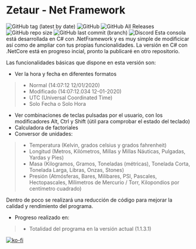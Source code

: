 # Zetaur - Net Framework
![GitHub tag (latest by date)](https://img.shields.io/github/v/tag/ZegameusCompanyNetwork/Consola-basica-con-comandos?color=green&label=Version&style=plastic)
![GitHub](https://img.shields.io/github/license/ZegameusCompanyNetwork/Consola-basica-con-comandos?style=plastic)
![GitHub All Releases](https://img.shields.io/github/downloads/ZegameusCompanyNetwork/Consola-basica-con-comandos/total?label=Descargas&style=plastic)
![GitHub repo size](https://img.shields.io/github/repo-size/ZegameusCompanyNetwork/Consola-basica-con-comandos?color=AABBCC&label=Tama%C3%B1o&style=plastic)
![GitHub last commit (branch)](https://img.shields.io/github/last-commit/ZegameusCompanyNetwork/Consola-basica-con-comandos/master?color=68f78e&style=plastic)
![Discord](https://img.shields.io/discord/306070603469815808?style=plastic)
Esta consola está desarrollada en C# con .NetFramework y es muy simple de modificicar así como de ampliar con tus propias funcionalidades.
La versión  en C# con .NetCore está en progreso incial, pronto la publicaré en otro repositorio.

Las funcionalidades básicas que dispone en esta versión son:
- Ver la hora y fecha en diferentes formatos
> - Normal (14:07:12 12/01/2020)
> - Modificado (14:07:12.034 12-01-2020)
> - UTC (Universal Coordinated Time)
> - Solo Fecha o Solo Hora
- Ver combinaciones de teclas pulsadas por el usuario, con los modificadores Alt, Ctrl y Shift (útil para comprobar el estado del teclado)
- Calculadora de factoriales
- Conversor de unidades:
> - Temperatura (Kelvin, grados celsius y grados fahrenheit)
> - Longitud (Metros, Kilómetros, Millas y Millas Náuticas, Pulgadas, Yardas y Pies)
> - Masa (Kilogramos, Gramos, Toneladas (métricas), Tonelada Corta, Tonelada Larga, Libras, Onzas, Stones)
> - Presión (Atmósferas, Bares, Milibares, PSI, Pascales, Hectopascales, Mílimetros de Mercurio / Torr, Kilopondios por centímetro cuadrado)

Dentro de poco se realizará una reducción de código para mejorar la calidad y rendimiento del programa.
- Progreso realizado en:
> - Totalidad del programa en la versión actual (1.1.3.1)

[![ko-fi](https://www.ko-fi.com/img/githubbutton_sm.svg)](https://ko-fi.com/Q5Q210SP8)
